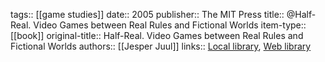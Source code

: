 tags:: [[game studies]]
date:: 2005
publisher:: The MIT Press
title:: @Half-Real. Video Games between Real Rules and Fictional Worlds
item-type:: [[book]]
original-title:: Half-Real. Video Games between Real Rules and Fictional Worlds
authors:: [[Jesper Juul]]
links:: [Local library](zotero://select/groups/2386895/items/ZPMXF2QF), [Web library](https://www.zotero.org/groups/2386895/items/ZPMXF2QF)
